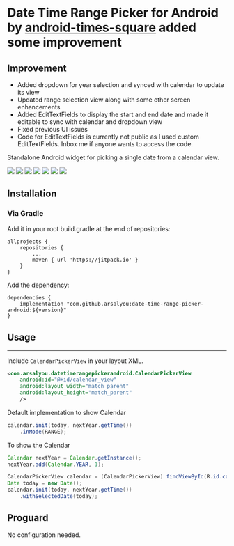 Date Time Range Picker for Android by [android-times-square](https://github.com/square/android-times-square) added some improvement
==========================

## Improvement
- Added dropdown for year selection and synced with calendar to update its view
- Updated range selection view along with some other screen enhancements
- Added EditTextFields to display the start and end date and made it editable to sync with calendar and dropdown view
- Fixed previous UI issues
- Code for EditTextFields is currently not public as I used custom EditTextFields. Inbox me if anyone wants to access the code.

Standalone Android widget for picking a single date from a calendar view.

<img src="https://raw.githubusercontent.com/arsalyou/Calendar-Widget/main/pic1.png" />
<img src="https://raw.githubusercontent.com/arsalyou/Calendar-Widget/main/pic2.png"  />
<img src="https://raw.githubusercontent.com/arsalyou/Calendar-Widget/main/pic3.png" />
<img src="https://raw.githubusercontent.com/arsalyou/Calendar-Widget/main/pic4.png" />
<img src="https://raw.githubusercontent.com/arsalyou/Calendar-Widget/main/pic5.png"  />
<img src="https://raw.githubusercontent.com/arsalyou/Calendar-Widget/main/pic6.png"  />
<img src="https://raw.githubusercontent.com/arsalyou/Calendar-Widget/main/pic7.png"  />


## Installation
### Via Gradle
Add it in your root build.gradle at the end of repositories:

```
allprojects {
	repositories {
		...
		maven { url 'https://jitpack.io' }
	}
}
```
Add the dependency:

```
dependencies {
	implementation "com.github.arsalyou:date-time-range-picker-android:${version}"
}

```

## Usage
-----

Include `CalendarPickerView` in your layout XML.

```xml
<com.arsalyou.datetimerangepickerandroid.CalendarPickerView
    android:id="@+id/calendar_view"
    android:layout_width="match_parent"
    android:layout_height="match_parent"
    />
```

Default implementation to show Calendar

```java
calendar.init(today, nextYear.getTime())
    .inMode(RANGE);
```


To show the Calendar

```java
Calendar nextYear = Calendar.getInstance();
nextYear.add(Calendar.YEAR, 1);

CalendarPickerView calendar = (CalendarPickerView) findViewById(R.id.calendar_view);
Date today = new Date();
calendar.init(today, nextYear.getTime())
    .withSelectedDate(today);
```

## Proguard
No configuration needed.
